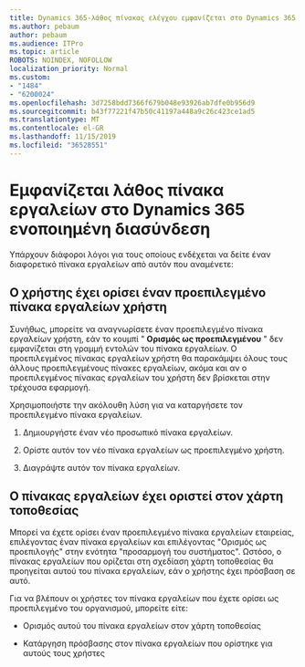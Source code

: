 ```yaml
---
title: Dynamics 365-λάθος πίνακας ελέγχου εμφανίζεται στο Dynamics 365 ενοποιημένη διασύνδεση
ms.author: pebaum
author: pebaum
ms.audience: ITPro
ms.topic: article
ROBOTS: NOINDEX, NOFOLLOW
localization_priority: Normal
ms.custom:
- "1484"
- "6200024"
ms.openlocfilehash: 3d7258bdd7366f679b048e93926ab7dfe0b956d9
ms.sourcegitcommit: b43f77221f47b50c41197a448a9c26c423ce1ad5
ms.translationtype: MT
ms.contentlocale: el-GR
ms.lasthandoff: 11/15/2019
ms.locfileid: "36528551"
---
```

# <a name="wrong-dashboard-shows-in-dynamics-365-unified-interface"></a>Εμφανίζεται λάθος πίνακα εργαλείων στο Dynamics 365 ενοποιημένη διασύνδεση

Υπάρχουν διάφοροι λόγοι για τους οποίους ενδέχεται να δείτε έναν διαφορετικό πίνακα εργαλείων από αυτόν που αναμένετε:

## <a name="the-user-has-set-a-user-default-dashboard"></a>Ο χρήστης έχει ορίσει έναν προεπιλεγμένο πίνακα εργαλείων χρήστη 

Συνήθως, μπορείτε να αναγνωρίσετε έναν προεπιλεγμένο πίνακα εργαλείων χρήστη, εάν το κουμπί " **Ορισμός ως προεπιλεγμένου** " δεν εμφανίζεται στη γραμμή εντολών του πίνακα εργαλείων. Ο προεπιλεγμένος πίνακας εργαλείων χρήστη θα παρακάμψει όλους τους άλλους προεπιλεγμένους πίνακες εργαλείων, ακόμα και αν ο προεπιλεγμένος πίνακας εργαλείων του χρήστη δεν βρίσκεται στην τρέχουσα εφαρμογή.

Χρησιμοποιήστε την ακόλουθη λύση για να καταργήσετε τον προεπιλεγμένο πίνακα εργαλείων.

1. Δημιουργήστε έναν νέο προσωπικό πίνακα εργαλείων.

2. Ορίστε αυτόν τον νέο πίνακα εργαλείων ως προεπιλεγμένο χρήστη.

3. Διαγράψτε αυτόν τον πίνακα εργαλείων.

## <a name="the-dashboard-is-set-in-the-sitemap"></a>Ο πίνακας εργαλείων έχει οριστεί στον χάρτη τοποθεσίας

Μπορεί να έχετε ορίσει έναν προεπιλεγμένο πίνακα εργαλείων εταιρείας, επιλέγοντας έναν πίνακα εργαλείων και επιλέγοντας "Ορισμός ως προεπιλογής" στην ενότητα "προσαρμογή του συστήματος". Ωστόσο, ο πίνακας εργαλείων που ορίζεται στη σχεδίαση χάρτη τοποθεσίας θα προηγείται αυτού του πίνακα εργαλείων, εάν ο χρήστης έχει πρόσβαση σε αυτό.

Για να βλέπουν οι χρήστες τον πίνακα εργαλείων που έχετε ορίσει ως προεπιλεγμένο του οργανισμού, μπορείτε είτε:

* Ορισμός αυτού του πίνακα εργαλείων στον χάρτη τοποθεσίας

* Κατάργηση πρόσβασης στον πίνακα εργαλείων που ορίστηκε για αυτούς τους χρήστες
